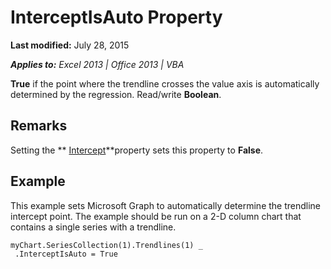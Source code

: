 
# InterceptIsAuto Property

 **Last modified:** July 28, 2015

 _**Applies to:** Excel 2013 | Office 2013 | VBA_

 **True** if the point where the trendline crosses the value axis is automatically determined by the regression. Read/write **Boolean**.


## Remarks

Setting the  ** [Intercept](9c7c4193-8f9d-0f33-74c7-055a9124320e.md)**property sets this property to  **False**.


## Example

This example sets Microsoft Graph to automatically determine the trendline intercept point. The example should be run on a 2-D column chart that contains a single series with a trendline.


```
myChart.SeriesCollection(1).Trendlines(1) _ 
 .InterceptIsAuto = True
```

